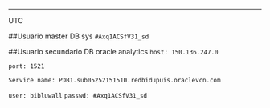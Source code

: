 ---------
UTC

##Usuario master DB
sys
`#Axq1ACSfV31_sd`

##Usuario secundario DB oracle analytics
`host: 150.136.247.0`

`port: 1521`

`Service name: PDB1.sub05252151510.redbidupuis.oraclevcn.com`

`user: bibluwall`
`passwd: #Axq1ACSfV31_sd`